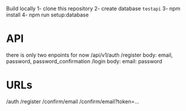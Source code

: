 Build locally
1- clone this repository
2- create database `testapi`
3- npm install
4- npm run setup:database

# API
there is only two enpoints for now
/api/v1/auth
  /register
    body: email, password, password_confirmation
  /login
    body: email: password

# URLs
/auth
  /register
  /confirm/email
  /confirm/email?token=...